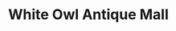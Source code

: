 ---
title: "White Owl Antique Mall"
url: /mt-pleasant/white-owl-antique-mall/
shop: Antiquitäten
---